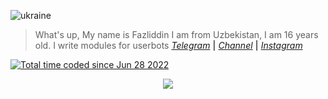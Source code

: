 ![ukraine](https://te.legra.ph/file/8ae9a84c567e9bce56239.jpg)
> What's up, My name is Fazliddin I am from Uzbekistan, I am 16 years old. I write modules for userbots 
<i><a href="https://t.me/the_farkhodov">Telegram</a></i> <b>|</b>
<i><a href="https://t.me/amoremodss">Channel</a></i> <b>|</b>
<i><a href="https://Instagram.com/the_farkhodov">Instagram</a></i>

<a href="https://wakatime.com/@fe00d695-9bb0-46d0-b8a4-e565cf2a2a77"><img src="https://wakatime.com/badge/user/fe00d695-9bb0-46d0-b8a4-e565cf2a2a77.svg" alt="Total time coded since Jun 28 2022" /></a>

<div align="center">
<img src="https://github-readme-stats.vercel.app/api?username=AmoreForever&show_icons=true&title_color=black&icon_color=34abeb&text_color=black&bg_color=white" />
</div>
